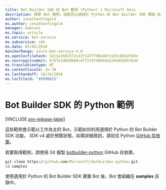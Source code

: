 ```yaml
---
title: Bot Builder SDK 的 Bot 範例 (Python) | Microsoft Docs
description: 探索 Bot 範例，協助您以適用於 Python 的 Bot Builder SDK 開始 Bot 開發。
author: jonathanfingold
ms.author: jonathanfingold
manager: kamrani
ms.topic: article
ms.service: bot-service
ms.subservice: sdk
ms.date: 05/03/2018
monikerRange: azure-bot-service-4.0
ms.openlocfilehash: 5211e3582372c22f1477f08e46fcb33c8b34f8de
ms.sourcegitcommit: b78fe3d8dd604c4f7233740658a229e85b8535dd
ms.translationtype: HT
ms.contentlocale: zh-TW
ms.lasthandoff: 10/24/2018
ms.locfileid: "49996815"
---
```

# <a name="python-samples-for-bot-builder-sdk"></a>Bot Builder SDK 的 Python 範例
[!INCLUDE [pre-release-label](../includes/pre-release-label.md)]

這些範例會示範以工作為主的 Bot，示範如何利用適用於 Python 的 Bot Builder SDK 功能。 SDK v4 處於預覽狀態，如需詳細資訊，請前往 Python [GitHub 存放庫](https://github.com/Microsoft/botbuilder-python)。 

若要取得範例，請使用 Git 複製 [botbuilder-python](https://github.com/Microsoft/botbuilder-python) GitHub 存放庫。

```cmd
git clone https://github.com/Microsoft/botbuilder-python.git
cd samples
```
使用適用於 Python 的 Bot Builder SDK 建置 Bot 後，Bot 會組織在 **samples** 目錄中。
